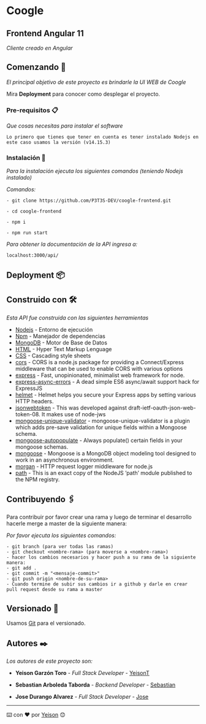 # Coogle
## Frontend Angular 11

_Cliente creado en Angular_

## Comenzando 🚀

_El principal objetivo de este proyecto es brindarle la UI WEB de Coogle_

Mira **Deployment** para conocer como desplegar el proyecto.


### Pre-requisitos 📋

_Que cosas necesitas para instalar el software_

```
Lo primero que tienes que tener en cuenta es tener instalado Nodejs en este caso usamos la versión (v14.15.3)
```

### Instalación 🔧

_Para la instalación ejecuta los siguientes comandos (teniendo Nodejs instalado)_

_Comandos:_

```
- git clone https://github.com/P3T3S-DEV/coogle-frontend.git

- cd coogle-frontend

- npm i

- npm run start

```


_Para obtener la documentación de la API ingresa a:_

```
localhost:3000/api/
```

## Deployment 📦


## Construido con 🛠️

_Esta API fue construida con las siguientes herramientas_

* [Nodejs](https://nodejs.org/es/) - Entorno de ejecución
* [Npm](https://www.npmjs.com/) - Manejador de dependencias
* [MongoDB](https://www.mongodb.com/) - Motor de Base de Datos
* [HTML](https://www.w3schools.com/html/) - Hyper Text Markup Lenguage
* [CSS](https://rometools.github.io/rome/) - Cascading style sheets
* [cors](https://www.npmjs.com/package/cors) - CORS is a node.js package for providing a Connect/Express middleware that can be used to enable CORS with various options
* [express](https://www.npmjs.com/package/express) - Fast, unopinionated, minimalist web framework for node.
* [express-async-errors](https://www.npmjs.com/package/express-async-errors) - A dead simple ES6 async/await support hack for ExpressJS
* [helmet](https://www.npmjs.com/package/helmet) - Helmet helps you secure your Express apps by setting various HTTP headers. 
* [jsonwebtoken](https://www.npmjs.com/package/jsonwebtoken) - This was developed against draft-ietf-oauth-json-web-token-08. It makes use of node-jws
* [mongoose-unique-validator](https://www.npmjs.com/package/mongoose-unique-validator) - mongoose-unique-validator is a plugin which adds pre-save validation for unique fields within a Mongoose schema.
* [mongoose-autopopulate](https://www.npmjs.com/package/mongoose-autopopulate) - Always populate() certain fields in your mongoose schemas.
* [mongoose](https://www.npmjs.com/package/mongoose) - Mongoose is a MongoDB object modeling tool designed to work in an asynchronous environment.
* [morgan](https://www.npmjs.com/package/morgan) - HTTP request logger middleware for node.js
* [path](https://www.npmjs.com/package/path) - This is an exact copy of the NodeJS ’path’ module published to the NPM registry.


## Contribuyendo 🖇️

Para contribuir por favor crear una rama y luego de terminar el desarrollo hacerle merge a master de la siguiente manera:

_Por favor ejecuta los siguientes comandos:_
```
- git branch (para ver todas las ramas)
- git checkout <nombre-rama> (para moverse a <nombre-rama>)
- hacer los cambios necesarios y hacer push a su rama de la siguiente manera:
- git add .
- git commit -m "<mensaje-commit>"
- git push origin <nombre-de-su-rama>
- Cuando termine de subir sus cambios ir a github y darle en crear pull request desde su rama a master
```

## Versionado 📌

Usamos [Git](https://git-scm.com/) para el versionado.

## Autores ✒️

_Los autores de este proyecto son:_


* **Yeison Garzón Toro** - *Full Stack Developer* - [YeisonT](https://github.com/Toxiicsab)

* **Sebastian Arboleda Taborda** - *Backend Developer* - [Sebastian](https://github.com/S0611)

* **Jose Durango Alvarez** - *Full Stack Developer* - [Jose](https://github.com/J053-D)


---
⌨️ con ❤️ por [Yeison](https://github.com/Toxiicsab) 😊
